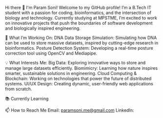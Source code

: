 Hi there 👋 I'm Param Soni!
Welcome to my GitHub profile! I’m a B.Tech IT student with a passion for coding, bioinformatics, and the intersection of biology and technology. Currently studying at MPSTME, I’m excited to work on innovative projects that push the boundaries of software development and biologically inspired engineering.

🔧 What I’m Working On:
DNA Data Storage Simulation: Simulating how DNA can be used to store massive datasets, inspired by cutting-edge research in bioinformatics.
Posture Detection System: Developing a real-time posture correction tool using OpenCV and Mediapipe.

💡 What Interests Me:
Big Data: Exploring innovative ways to store and manage large datasets efficiently.
Biomimicry: Learning how nature inspires smarter, sustainable solutions in engineering.
Cloud Computing & Blockchain: Working on technologies that power the future of distributed systems.
UI/UX Design: Creating dynamic, user-friendly web applications from scratch.

📚 Currently Learning


📫 How to Reach Me
Email: paramsoni.me@gmail.com
LinkedIn:
